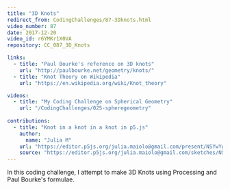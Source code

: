 ```yaml
---
title: "3D Knots"
redirect_from: CodingChallenges/87-3Dknots.html
video_number: 87
date: 2017-12-20
video_id: r6YMKr1X0VA
repository: CC_087_3D_Knots

links:
  - title: "Paul Bourke's reference on 3D knots"
    url: "http://paulbourke.net/geometry/knots/"
  - title: "Knot Theory on Wikipedia"
    url: "https://en.wikipedia.org/wiki/Knot_theory"

videos:
  - title: "My Coding Challenge on Spherical Geometry"
    url: "/CodingChallenges/025-spheregeometry"
    
contributions:
  - title: "Knot in a knot in a knot in p5.js"
    author:
      name: "Julia M"
    url: "https://editor.p5js.org/julia.maiolo@gmail.com/present/NSYwYgi0t"
    source: "https://editor.p5js.org/julia.maiolo@gmail.com/sketches/NSYwYgi0t"
---
```



In this coding challenge, I attempt to make 3D Knots using Processing and Paul Bourke's formulae.
